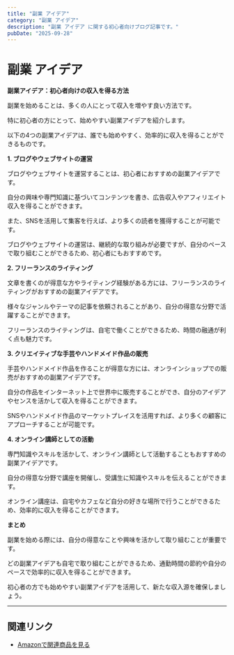 ```yaml
---
title: "副業 アイデア"
category: "副業 アイデア"
description: "副業 アイデア に関する初心者向けブログ記事です。"
pubDate: "2025-09-28"
---
```


# 副業 アイデア

**副業アイデア：初心者向けの収入を得る方法**

副業を始めることは、多くの人にとって収入を増やす良い方法です。

特に初心者の方にとって、始めやすい副業アイデアを紹介します。

以下の4つの副業アイデアは、誰でも始めやすく、効率的に収入を得ることができるものです。



**1. ブログやウェブサイトの運営**

ブログやウェブサイトを運営することは、初心者におすすめの副業アイデアです。

自分の興味や専門知識に基づいてコンテンツを書き、広告収入やアフィリエイト収入を得ることができます。

また、SNSを活用して集客を行えば、より多くの読者を獲得することが可能です。

ブログやウェブサイトの運営は、継続的な取り組みが必要ですが、自分のペースで取り組むことができるため、初心者にもおすすめです。



**2. フリーランスのライティング**

文章を書くのが得意な方やライティング経験がある方には、フリーランスのライティングがおすすめの副業アイデアです。

様々なジャンルやテーマの記事を依頼されることがあり、自分の得意な分野で活躍することができます。

フリーランスのライティングは、自宅で働くことができるため、時間の融通が利く点も魅力です。



**3. クリエイティブな手芸やハンドメイド作品の販売**

手芸やハンドメイド作品を作ることが得意な方には、オンラインショップでの販売がおすすめの副業アイデアです。

自分の作品をインターネット上で世界中に販売することができ、自分のアイデアやセンスを活かして収入を得ることができます。

SNSやハンドメイド作品のマーケットプレイスを活用すれば、より多くの顧客にアプローチすることが可能です。



**4. オンライン講師としての活動**

専門知識やスキルを活かして、オンライン講師として活動することもおすすめの副業アイデアです。

自分の得意な分野で講座を開催し、受講生に知識やスキルを伝えることができます。

オンライン講座は、自宅やカフェなど自分の好きな場所で行うことができるため、効率的に収入を得ることができます。



**まとめ**

副業を始める際には、自分の得意なことや興味を活かして取り組むことが重要です。

どの副業アイデアも自宅で取り組むことができるため、通勤時間の節約や自分のペースで効率的に収入を得ることができます。

初心者の方でも始めやすい副業アイデアを活用して、新たな収入源を確保しましょう。



---

## 関連リンク

- [Amazonで関連商品を見る](https://www.amazon.co.jp/s?k=%E5%89%AF%E6%A5%AD+%E3%82%A2%E3%82%A4%E3%83%87%E3%82%A2&tag=autowritehubai-22)
